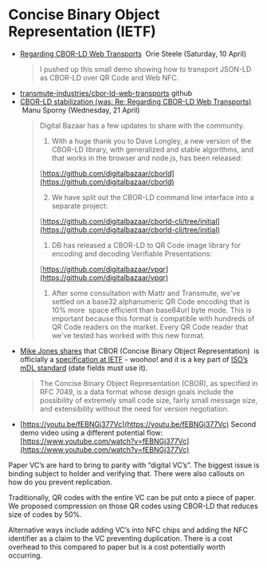 # Concise Binary Object Representation (IETF)

* [Regarding CBOR-LD Web Transports](https://lists.w3.org/Archives/Public/public-credentials/2021Apr/0100.html)  Orie Steele (Saturday, 10 April)
  > I pushed up this small demo showing how to transport JSON-LD as CBOR-LD over QR Code and Web NFC.
* [transmute-industries/cbor-ld-web-transports](https://github.com/transmute-industries/cbor-ld-web-transports) github
* [CBOR-LD stabilization (was: Re: Regarding CBOR-LD Web Transports)](https://lists.w3.org/Archives/Public/public-credentials/2021Apr/0127.html)  Manu Sporny (Wednesday, 21 April)
  > Digital Bazaar has a few updates to share with the community.
  > 
  > 1. With a huge thank you to Dave Longley, a new version of the CBOR-LD library, with generalized and stable algorithms, and that works in the browser and node.js, has been released:
  > 
  > [https://github.com/digitalbazaar/cborld](https://github.com/digitalbazaar/cborld)
  > 
  > 2. We have split out the CBOR-LD command line interface into a separate project:
  > 
  > [https://github.com/digitalbazaar/cborld-cli/tree/initial](https://github.com/digitalbazaar/cborld-cli/tree/initial)
  > 
  > 1. DB has released a CBOR-LD to QR Code image library for encoding and decoding Verifiable Presentations:
  > 
  > [https://github.com/digitalbazaar/vpqr](https://github.com/digitalbazaar/vpqr)
  > 
  > 1. After some consultation with Mattr and Transmute, we've settled on a base32 alphanumeric QR Code encoding that is 10% more  space efficient than base64url byte mode. This is important because this format is compatible with hundreds of QR Code readers on the market. Every QR Code reader that we've tested has worked with this new format.
* [Mike Jones shares](https://self-issued.info/?p=2136) that CBOR (Concise Binary Object Representation)  is officially a [specification at IETF](https://www.rfc-editor.org/rfc/rfc8943) - woohoo! and it is a key part of [ISO’s mDL standard](https://www.iso.org/committee/45144.html) (date fields must use it).
  > The Concise Binary Object Representation (CBOR), as specified in RFC 7049, is a data format whose design goals include the possibility of extremely small code size, fairly small message size, and extensibility without the need for version negotiation.
* [https://youtu.be/fEBNGj377Vc](https://youtu.be/fEBNGj377Vc)
Second demo video using a different potential flow: [https://www.youtube.com/watch?v=fEBNGj377Vc](https://www.youtube.com/watch?v=fEBNGj377Vc)

Paper VC’s are hard to bring to parity with “digital VC’s”. The biggest issue is binding subject to holder and verifying that. There were also callouts on how do you prevent replication.

Traditionally, QR codes with the entire VC can be put onto a piece of paper. We proposed compression on those QR codes using CBOR-LD that reduces size of codes by 50%.

Alternative ways include adding VC’s into NFC chips and adding the NFC identifier as a claim to the VC preventing duplication. There is a cost overhead to this compared to paper but is a cost potentially worth occurring.
